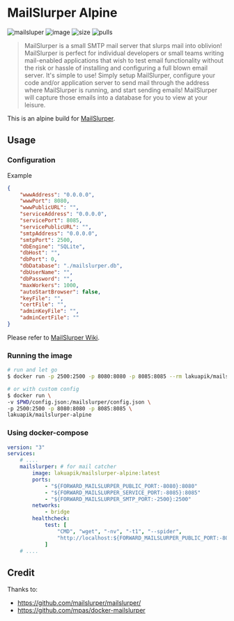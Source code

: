 # MailSlurper Alpine

![mailsluper](https://img.shields.io/badge/mailslurper%20version-1.14.1-blue)
![image](https://img.shields.io/docker/v/lakuapik/mailslurper-alpine?label=docker%20image%20version&sort=semver)
![size](https://img.shields.io/docker/image-size/lakuapik/mailslurper-alpine?sort=semver&label=docker%20image%20size)
![pulls](https://img.shields.io/docker/pulls/lakuapik/mailslurper-alpine)

> MailSlurper is a small SMTP mail server that slurps mail into oblivion! MailSlurper is perfect for individual developers or small teams writing mail-enabled applications that wish to test email functionality without the risk or hassle of installing and configuring a full blown email server. It's simple to use! Simply setup MailSlurper, configure your code and/or application server to send mail through the address where MailSlurper is running, and start sending emails! MailSlurper will capture those emails into a database for you to view at your leisure.

This is an alpine build for [MailSlurper](https://github.com/mailslurper/mailslurper).

## Usage

### Configuration

Example

```json
{
    "wwwAddress": "0.0.0.0",
    "wwwPort": 8080,
    "wwwPublicURL": "",
    "serviceAddress": "0.0.0.0",
    "servicePort": 8085,
    "servicePublicURL": "",
    "smtpAddress": "0.0.0.0",
    "smtpPort": 2500,
    "dbEngine": "SQLite",
    "dbHost": "",
    "dbPort": 0,
    "dbDatabase": "./mailslurper.db",
    "dbUserName": "",
    "dbPassword": "",
    "maxWorkers": 1000,
    "autoStartBrowser": false,
    "keyFile": "",
    "certFile": "",
    "adminKeyFile": "",
    "adminCertFile": ""
}
```

Please refer to [MailSlurper Wiki](https://github.com/mailslurper/mailslurper/wiki).

### Running the image

```sh
# run and let go
$ docker run -p 2500:2500 -p 8080:8080 -p 8085:8085 --rm lakuapik/mailslurper-alpine

# or with custom config
$ docker run \
-v $PWD/config.json:/mailslurper/config.json \
-p 2500:2500 -p 8080:8080 -p 8085:8085 \
lakuapik/mailslurper-alpine
```

### Using docker-compose

```yml
version: "3"
services:
    # ....
    mailslurper: # for mail catcher
        image: lakuapik/mailslurper-alpine:latest
        ports:
            - "${FORWARD_MAILSLURPER_PUBLIC_PORT:-8080}:8080"
            - "${FORWARD_MAILSLURPER_SERVICE_PORT:-8085}:8085"
            - "${FORWARD_MAILSLURPER_SMTP_PORT:-2500}:2500"
        networks:
            - bridge
        healthcheck:
            test: [
                "CMD", "wget", "-nv", "-t1", "--spider",
                "http://localhost:${FORWARD_MAILSLURPER_PUBLIC_PORT:-8080}"
            ]
    # ....
```

## Credit

Thanks to:
- https://github.com/mailslurper/mailslurper/
- https://github.com/mpas/docker-mailslurper